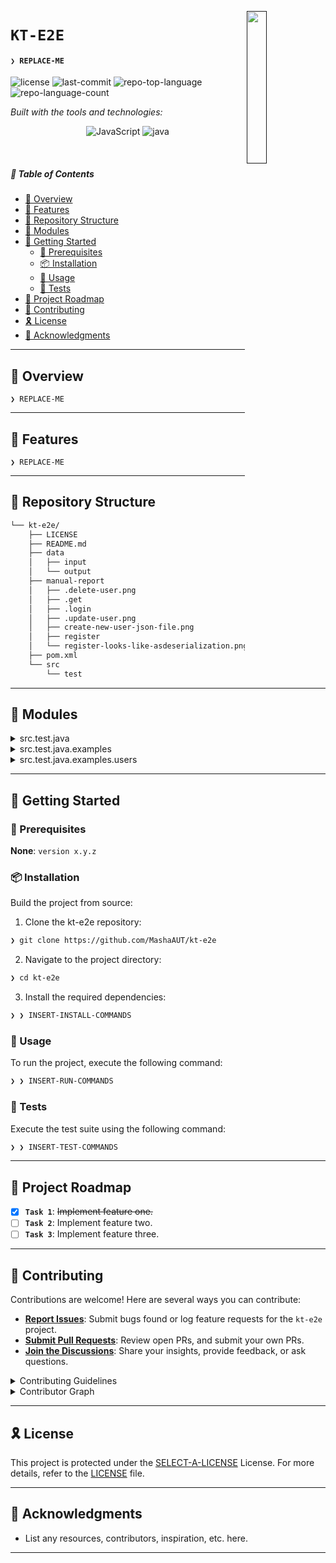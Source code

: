 [<img src="LLM" align="right" width="25%" padding-right="350">]()

# `KT-E2E`

#### <code>❯ REPLACE-ME</code>

<p align="left">
	<img src="https://img.shields.io/github/license/MashaAUT/kt-e2e?style=flat&logo=opensourceinitiative&logoColor=white&color=1b1b1c" alt="license">
	<img src="https://img.shields.io/github/last-commit/MashaAUT/kt-e2e?style=flat&logo=git&logoColor=white&color=1b1b1c" alt="last-commit">
	<img src="https://img.shields.io/github/languages/top/MashaAUT/kt-e2e?style=flat&color=1b1b1c" alt="repo-top-language">
	<img src="https://img.shields.io/github/languages/count/MashaAUT/kt-e2e?style=flat&color=1b1b1c" alt="repo-language-count">
</p>
<p align="left">
		<em>Built with the tools and technologies:</em>
</p>
<p align="center">
	<img src="https://img.shields.io/badge/JavaScript-F7DF1E.svg?style=flat&logo=JavaScript&logoColor=black" alt="JavaScript">
	<img src="https://img.shields.io/badge/java-%23ED8B00.svg?style=flat&logo=openjdk&logoColor=white" alt="java">
</p>

<br>

##### 🔗 Table of Contents

- [📍 Overview](#-overview)
- [👾 Features](#-features)
- [📂 Repository Structure](#-repository-structure)
- [🧩 Modules](#-modules)
- [🚀 Getting Started](#-getting-started)
    - [🔖 Prerequisites](#-prerequisites)
    - [📦 Installation](#-installation)
    - [🤖 Usage](#-usage)
    - [🧪 Tests](#-tests)
- [📌 Project Roadmap](#-project-roadmap)
- [🤝 Contributing](#-contributing)
- [🎗 License](#-license)
- [🙌 Acknowledgments](#-acknowledgments)

---

## 📍 Overview

<code>❯ REPLACE-ME</code>

---

## 👾 Features

<code>❯ REPLACE-ME</code>

---

## 📂 Repository Structure

```sh
└── kt-e2e/
    ├── LICENSE
    ├── README.md
    ├── data
    │   ├── input
    │   └── output
    ├── manual-report
    │   ├── .delete-user.png
    │   ├── .get
    │   ├── .login
    │   ├── .update-user.png
    │   ├── create-new-user-json-file.png
    │   ├── register
    │   └── register-looks-like-asdeserialization.png
    ├── pom.xml
    └── src
        └── test
```

---

## 🧩 Modules

<details closed><summary>src.test.java</summary>

| File | Summary |
| --- | --- |
| [karate-config.js](https://github.com/MashaAUT/kt-e2e/blob/main/src/test/java/karate-config.js) | <code>❯ REPLACE-ME</code> |

</details>

<details closed><summary>src.test.java.examples</summary>

| File | Summary |
| --- | --- |
| [ExamplesTest.java](https://github.com/MashaAUT/kt-e2e/blob/main/src/test/java/examples/ExamplesTest.java) | <code>❯ REPLACE-ME</code> |

</details>

<details closed><summary>src.test.java.examples.users</summary>

| File | Summary |
| --- | --- |
| [UsersRunner.java](https://github.com/MashaAUT/kt-e2e/blob/main/src/test/java/examples/users/UsersRunner.java) | <code>❯ REPLACE-ME</code> |
| [register_login.feature](https://github.com/MashaAUT/kt-e2e/blob/main/src/test/java/examples/users/register_login.feature) | <code>❯ REPLACE-ME</code> |
| [users.feature](https://github.com/MashaAUT/kt-e2e/blob/main/src/test/java/examples/users/users.feature) | <code>❯ REPLACE-ME</code> |
| [user2e.feature](https://github.com/MashaAUT/kt-e2e/blob/main/src/test/java/examples/users/user2e.feature) | <code>❯ REPLACE-ME</code> |

</details>

---

## 🚀 Getting Started

### 🔖 Prerequisites

**None**: `version x.y.z`

### 📦 Installation

Build the project from source:

1. Clone the kt-e2e repository:
```sh
❯ git clone https://github.com/MashaAUT/kt-e2e
```

2. Navigate to the project directory:
```sh
❯ cd kt-e2e
```

3. Install the required dependencies:
```sh
❯ ❯ INSERT-INSTALL-COMMANDS
```

### 🤖 Usage

To run the project, execute the following command:

```sh
❯ ❯ INSERT-RUN-COMMANDS
```

### 🧪 Tests

Execute the test suite using the following command:

```sh
❯ ❯ INSERT-TEST-COMMANDS
```

---

## 📌 Project Roadmap

- [X] **`Task 1`**: <strike>Implement feature one.</strike>
- [ ] **`Task 2`**: Implement feature two.
- [ ] **`Task 3`**: Implement feature three.

---

## 🤝 Contributing

Contributions are welcome! Here are several ways you can contribute:

- **[Report Issues](https://github.com/MashaAUT/kt-e2e/issues)**: Submit bugs found or log feature requests for the `kt-e2e` project.
- **[Submit Pull Requests](https://github.com/MashaAUT/kt-e2e/blob/main/CONTRIBUTING.md)**: Review open PRs, and submit your own PRs.
- **[Join the Discussions](https://github.com/MashaAUT/kt-e2e/discussions)**: Share your insights, provide feedback, or ask questions.

<details closed>
<summary>Contributing Guidelines</summary>

1. **Fork the Repository**: Start by forking the project repository to your github account.
2. **Clone Locally**: Clone the forked repository to your local machine using a git client.
   ```sh
   git clone https://github.com/MashaAUT/kt-e2e
   ```
3. **Create a New Branch**: Always work on a new branch, giving it a descriptive name.
   ```sh
   git checkout -b new-feature-x
   ```
4. **Make Your Changes**: Develop and test your changes locally.
5. **Commit Your Changes**: Commit with a clear message describing your updates.
   ```sh
   git commit -m 'Implemented new feature x.'
   ```
6. **Push to github**: Push the changes to your forked repository.
   ```sh
   git push origin new-feature-x
   ```
7. **Submit a Pull Request**: Create a PR against the original project repository. Clearly describe the changes and their motivations.
8. **Review**: Once your PR is reviewed and approved, it will be merged into the main branch. Congratulations on your contribution!
</details>

<details closed>
<summary>Contributor Graph</summary>
<br>
<p align="left">
   <a href="https://github.com{/MashaAUT/kt-e2e/}graphs/contributors">
      <img src="https://contrib.rocks/image?repo=MashaAUT/kt-e2e">
   </a>
</p>
</details>

---

## 🎗 License

This project is protected under the [SELECT-A-LICENSE](https://choosealicense.com/licenses) License. For more details, refer to the [LICENSE](https://choosealicense.com/licenses/) file.

---

## 🙌 Acknowledgments

- List any resources, contributors, inspiration, etc. here.

---
